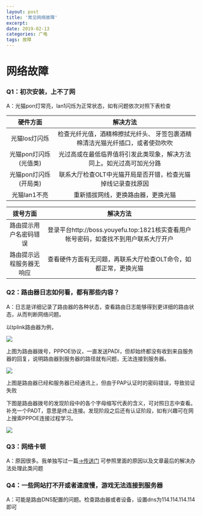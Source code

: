 ```yaml
---
layout: post
title: '常见网络故障'
excerpt: 
date: 2019-02-13
categories: 广电
tags: 故障
---
```




#  网络故障

### Q1：初次安装，上不了网

A：光猫pon灯常亮，lan1闪烁为正常状态，如有问题依次对照下表检查

|       硬件方面        |                           解决方法                           |
| :-------------------: | :----------------------------------------------------------: |
|     光猫los灯闪烁     | 检查光纤光值，酒精棉擦拭光纤头、 牙签包裹酒精棉清洁光猫光纤插口，或者使劲吹吹 |
| 光猫pon灯闪烁(光值类) | 光过高或在最低临界值将引发此类现象，解决方法同上。如光过高可加光分路 |
| 光猫pon灯闪烁(开局类) | 联系大厅检查OLT中光猫开局是否开错，检查光猫掉线记录查找原因  |
|     光猫lan1不亮      |              重新插拔网线，更换路由器，更换光猫              |



|         拨号方面         |                           解决方法                           |
| :----------------------: | :----------------------------------------------------------: |
|  路由提示用户名密码错误  | 登录平台http://boss.youyefu.top:1821核实查看用户帐号密码，如查找不到用户联系大厅开户 |
| 路由提示远程服务器无响应 | 查看硬件方面有无问题，再联系大厅检查OLT命令，如都正常，更换光猫 |



### Q2：路由器日志如何看，都有那些内容？

A：日志是详细记录了路由器的各种状态，查看路由日志能够得到更详细的路由状态，从而判断网络问题。

以tplink路由器为例，

![](https://youyefu-1251686655.cos.ap-beijing.myqcloud.com/img/20190213150033.png)

上图为路由器拨号，PPPOE协议，一直发送PADI，但却始终都没有收到来自服务器的回复，说明路由器到服务器的路径就有问题，无法连接到服务器。









![](https://youyefu-1251686655.cos.ap-beijing.myqcloud.com/img/20190213145846.png)

上图是路由器已经和服务器已经通讯上，但由于PAP认证时的密码错误，导致验证失败



下图是路由器拨号的发现阶段中的各个字母缩写代表的含义，可对照日志中查看。补充一个PADT，意思是终止连接。发现阶段之后还有认证阶段，如有兴趣可在网上搜索PPPOE连接过程学习。

![](https://youyefu-1251686655.cos.ap-beijing.myqcloud.com/img/20190213145721.png)



### Q3：网络卡顿

A：原因很多。我单独写过一篇[→传送门](http://youyefu.top/2018/05/28/%E5%BD%B1%E5%93%8D%E7%BD%91%E9%80%9F%E7%9A%84%E5%87%A0%E5%A4%A7%E5%9B%A0%E7%B4%A0.html) 可参照里面的原因以及文章最后的解决办法处理此类问题



### Q4：一些网站打不开或者速度慢，游戏无法连接到服务器

A：可能是路由DNS配置的问题。检查路由器或者设备，设置dns为114.114.114.114即可







